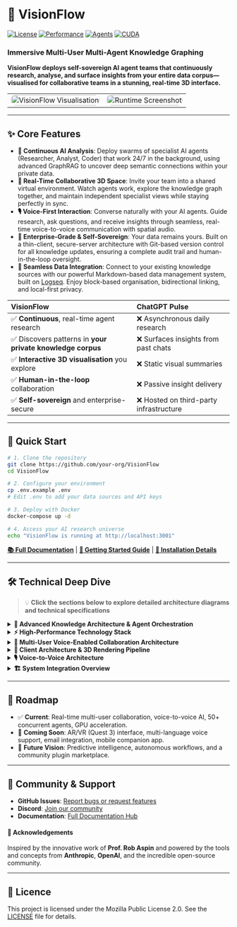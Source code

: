 # 🌌 VisionFlow

[![License](https://img.shields.io/badge/License-Mozilla%202.0-blue.svg)](LICENSE)
[![Performance](https://img.shields.io/badge/Performance-60FPS%20@%20100k%20nodes-red.svg)](docs/)
[![Agents](https://img.shields.io/badge/AI%20Agents-50%2B%20Concurrent-orange.svg)](docs/)
[![CUDA](https://img.shields.io/badge/CUDA-40%20Kernels-green.svg)](docs/)

### **Immersive Multi-User Multi-Agent Knowledge Graphing**
**VisionFlow deploys self-sovereign AI agent teams that continuously research, analyse, and surface insights from your entire data corpus—visualised for collaborative teams in a stunning, real-time 3D interface.**



<div align="center">
  <table>
    <tr>
      <td><img src="./visionflow.gif" alt="VisionFlow Visualisation" style="width:100%; border-radius:10px;"></td>
      <td><img src="./jarvisSept.gif" alt="Runtime Screenshot" style="width:100%; border-radius:10px;"></td>
    </tr>
  </table>
</div>

---

## ✨ Core Features

*   **🧠 Continuous AI Analysis**: Deploy swarms of specialist AI agents (Researcher, Analyst, Coder) that work 24/7 in the background, using advanced GraphRAG to uncover deep semantic connections within your private data.
*   **🤝 Real-Time Collaborative 3D Space**: Invite your team into a shared virtual environment. Watch agents work, explore the knowledge graph together, and maintain independent specialist views while staying perfectly in sync.
*   **🎙️ Voice-First Interaction**: Converse naturally with your AI agents. Guide research, ask questions, and receive insights through seamless, real-time voice-to-voice communication with spatial audio.
*   **🔐 Enterprise-Grade & Self-Sovereign**: Your data remains yours. Built on a thin-client, secure-server architecture with Git-based version control for all knowledge updates, ensuring a complete audit trail and human-in-the-loop oversight.
*   **🔌 Seamless Data Integration**: Connect to your existing knowledge sources with our powerful Markdown-based data management system, built on [Logseq](https://logseq.com/). Enjoy block-based organisation, bidirectional linking, and local-first privacy.

| VisionFlow | ChatGPT Pulse |
| :--- | :--- |
| ✅ **Continuous**, real-time agent research | ❌ Asynchronous daily research |
| ✅ Discovers patterns in **your private knowledge corpus** | ❌ Surfaces insights from past chats |
| ✅ **Interactive 3D visualisation** you explore | ❌ Static visual summaries |
| ✅ **Human-in-the-loop** collaboration | ❌ Passive insight delivery |
| ✅ **Self-sovereign** and enterprise-secure | ❌ Hosted on third-party infrastructure |

---

## 🚀 Quick Start

```bash
# 1. Clone the repository
git clone https://github.com/your-org/VisionFlow
cd VisionFlow

# 2. Configure your environment
cp .env.example .env
# Edit .env to add your data sources and API keys

# 3. Deploy with Docker
docker-compose up -d

# 4. Access your AI research universe
echo "VisionFlow is running at http://localhost:3001"
```

**[📚 Full Documentation](docs/)** | **[🎯 Getting Started Guide](docs/getting-started/02-quick-start.md)** | **[🔧 Installation Details](docs/getting-started/01-installation.md)**

---

## 🛠️ Technical Deep Dive

> 💡 **Click the sections below to explore detailed architecture diagrams and technical specifications**

<details>
<summary><strong>🧠 Advanced Knowledge Architecture & Agent Orchestration</strong></summary>

### Advanced Knowledge Graph Architecture

```mermaid
graph TB
    subgraph "Transitional Architecture - Bridge Pattern"
        TransitionalSupervisor["TransitionalGraphSupervisor<br/>Bridge Pattern Wrapper"]
        GraphActor["GraphServiceActor<br/>35,193 lines - Being Refactored"]

        subgraph "Extracted Actor Services"
            GraphStateActor["GraphStateActor<br/>State Management"]
            PhysicsOrchestrator["PhysicsOrchestratorActor<br/>GPU Physics"]
            SemanticProcessor["SemanticProcessorActor<br/>AI Analysis"]
            ClientCoordinator["ClientCoordinatorActor<br/>WebSocket Management"]
        end

        TransitionalSupervisor -->|Manages| GraphActor
        TransitionalSupervisor -->|Supervises| GraphStateActor
        TransitionalSupervisor -->|Orchestrates| PhysicsOrchestrator
        TransitionalSupervisor -->|Coordinates| SemanticProcessor
        TransitionalSupervisor -->|Routes| ClientCoordinator
    end

    style TransitionalSupervisor fill:#ff9800
    style GraphActor fill:#ffd54f
```

- **Microsoft GraphRAG Integration**: We build hierarchical knowledge structures with subject-object-predicate relationships, capturing deep semantic meaning beyond simple vector similarity.
- **Leiden Clustering Algorithm**: Automatically organises your knowledge into well-connected communities, revealing hidden relationships and structuring information from high-level domains down to specific details.
- **Cutting-Edge Shortest Path Analysis**: Utilises [new research](https://arxiv.org/abs/2504.17033) for multi-hop reasoning, enabling you to connect distant concepts and trace the flow of information.

### Intelligent Agent Orchestration
VisionFlow deploys specialised AI agents that work continuously in the background:
- **Researcher Agents**: Deep-dive into topics using GraphRAG's local search.
- **Analyst Agents**: Identify patterns and correlations using clustering algorithms.
- **Coder Agents**: Parse and understand codebases, documentation, and dependencies.
- **Planner & Reviewer Agents**: Coordinate research strategies and validate findings.

### Living Knowledge Graph with Git Integration
- Your data evolves in real-time as agents discover relationships.
- All changes are submitted as **merge requests** for human oversight, tracked with a complete Git version history.
- **Time Travel**: Visually rewind and fast-forward through the history of your data in the immersive graph.

</details>

<details>
<summary><strong>⚡ High-Performance Technology Stack</strong></summary>

### GPU Computation Layer

```mermaid
graph LR
    subgraph "GPU Computation Layer - 40 Production CUDA Kernels"
        subgraph "visionflow_unified.cu (28 kernels)"
            Physics[Force-Directed Layout<br/>Spring-Mass Physics]
            Clustering1[K-means++ Clustering<br/>Spectral Analysis]
            Anomaly1[Local Outlier Factor<br/>Statistical Z-score]
        end

        subgraph "gpu_clustering_kernels.cu (8 kernels)"
            Louvain[Louvain Modularity<br/>Community Detection]
            LabelProp[Label Propagation<br/>Graph Partitioning]
        end

        subgraph "Specialised Kernels (4)"
            Stability[Stability Gates<br/>2 kernels]
            SSSP[Shortest Path<br/>2 kernels]
        end
    end

    style Physics fill:#4caf50
    style Clustering1 fill:#2196f3
    style Anomaly1 fill:#ff5722
```

### Binary Protocol Architecture

```mermaid
graph TD
    subgraph "34-Byte Wire Protocol (Actual Implementation)"
        WireFormat["Wire Packet Structure<br/>34 bytes total"]

        subgraph "Packet Layout"
            NodeID["node_id: u16 (2 bytes)"]
            Position["position: [f32; 3] (12 bytes)"]
            Velocity["velocity: [f32; 3] (12 bytes)"]
            Distance["sssp_distance: f32 (4 bytes)"]
            Parent["sssp_parent: i32 (4 bytes)"]
        end

        WireFormat --> NodeID
        WireFormat --> Position
        WireFormat --> Velocity
        WireFormat --> Distance
        WireFormat --> Parent
    end

    Comparison["JSON: 680 bytes → Binary: 34 bytes<br/>95% reduction"]

    style WireFormat fill:#673ab7
    style Comparison fill:#4caf50
```

| Layer | Component | Specification | Performance |
| :--- | :--- | :--- | :--- |
| **GPU Acceleration** | 40 CUDA Kernels | Physics, clustering, pathfinding | 100x CPU speedup |
| **Networking** | Binary WebSocket | 34-byte custom protocol | <10ms latency, 95% bandwidth saving |
| **Visualisation** | React Three Fiber | WebGL 3D Rendering Pipeline | 60 FPS @ 100k+ nodes |
| **Backend** | Rust + Actix | Supervised actor system | 1,000+ requests/min |
| **AI Orchestration**| MCP Protocol | ClaudeFlowActor & Agent Swarms | 50+ concurrent agents |

</details>

<details>
<summary><strong>👥 Multi-User Voice-Enabled Collaboration Architecture</strong></summary>

```mermaid
graph TB
    subgraph "Immersive Voice-Enabled Collaboration"
        subgraph "Human Experts with Independent Views"
            Expert1[Research Lead<br/>🎙️ Voice + Custom View]
            Expert2[Data Scientist<br/>🎙️ Voice + Analytics View]
            Expert3[Developer<br/>🎙️ Voice + Code View]
        end

        subgraph "Voice-Responsive AI Swarms"
            ResearchSwarm[Research Agents<br/>🔊 Voice Response]
            CoderSwarm[Coder Agents<br/>🔊 Code Narration]
            AnalystSwarm[Analyst Agents<br/>🔊 Data Insights]
        end

        subgraph "Shared Knowledge + Individual Lenses"
            KnowledgeGraph[Living Knowledge Graph<br/>Common Data Layer]

            subgraph "Personalised Views"
                View1[Research View<br/>Publications Focus]
                View2[Analytics View<br/>Metrics Focus]
                View3[Code View<br/>Architecture Focus]
            end

            HolographicVis[200x Holographic Sphere<br/>Synchronised Perspectives]
        end

        Expert1 <-->|🎙️ Voice Commands| ResearchSwarm
        Expert2 <-->|🎙️ Voice Queries| AnalystSwarm
        Expert3 <-->|🎙️ Voice Reviews| CoderSwarm

        KnowledgeGraph --> View1 & View2 & View3
        View1 --> Expert1
        View2 --> Expert2
        View3 --> Expert3
    end

    subgraph "Voice & Sync Infrastructure"
        VoiceSystem[Dual Voice System<br/>Legacy + Centralised]
        SpatialAudio[3D Spatial Audio<br/>Positioned Voices]
        WebSocketSync[Binary WebSocket<br/>34-byte packets]
        IndependentState[Per-User State<br/>Custom Settings]
    end

    VoiceSystem --> Expert1 & Expert2 & Expert3
    SpatialAudio --> HolographicVis
    WebSocketSync --> KnowledgeGraph

    style Expert1 fill:#4caf50
    style VoiceSystem fill:#ff5722
    style View1 fill:#e3f2fd
```

### Key Scenarios:
- **Voice-First Collaborative Research**: Teams guide agent swarms and discuss findings using natural voice commands in a shared 3D space with spatial audio.
- **Independent Specialist Views**: A data scientist can view statistical overlays while a developer sees code dependency graphs—both looking at the same core data, at the same time, without interrupting each other.
- **Team-Based Knowledge Discovery**: AI agents route findings to the most relevant human expert, who can then validate the insight and guide the next phase of research via merge request approval.
- **Collaborative Code Intelligence**: Use coder agents for live pair-programming sessions, architectural discussions, and automated knowledge capture from senior developers.

</details>

<details>
<summary><strong>🔬 Client Architecture & 3D Rendering Pipeline</strong></summary>

```mermaid
graph TB
    subgraph "React Three Fiber Visualisation Pipeline"
        subgraph "Core Rendering (60 FPS @ 100k nodes)"
            GraphCanvas["GraphCanvas.tsx<br/>R3F Main Canvas"]
            GraphManager["GraphManager<br/>Scene Orchestration"]
            HolographicDataSphere["HolographicDataSphere<br/>200x Scale Hologram System"]
        end

        subgraph "Binary WebSocket (34-byte protocol)"
            UnifiedApiClient["UnifiedApiClient<br/>31 References Across Codebase"]
            BinaryProtocol["Binary Protocol<br/>85% Bandwidth Reduction"]
            WebSocketService["WebSocket Service<br/><10ms Latency"]
        end

        subgraph "Multi-User Synchronisation"
            ClientCoordinator["ClientCoordinatorActor<br/>User Session Management"]
            PresenceSystem["Presence Tracking<br/>Real-time Locations"]
            CollaborationLayer["Collaboration Layer<br/>Shared State Sync"]
        end
    end

    style GraphCanvas fill:#e1f5fe
    style HolographicDataSphere fill:#fff3e0
    style CollaborationLayer fill:#c8e6c9
```

### Data Flow Architecture

```mermaid
sequenceDiagram
    participant Backend as Rust Backend
    participant WS as WebSocket Service
    participant Binary as Binary Protocol
    participant GraphData as Graph Data Manager
    participant Canvas as Graph Canvas
    participant Agents as Agent Visualisation

    Note over Backend,Agents: Real-time Position Updates

    Backend->>WS: Binary frame (34 bytes/node)
    WS->>Binary: Parse binary data
    Binary->>Binary: Validate node format
    Binary->>GraphData: Update positions

    par Graph Updates
        GraphData->>Canvas: Node positions
        and
        GraphData->>Agents: Agent positions
    end

    Canvas->>Canvas: Update Three.js scene
    Agents->>Agents: Update agent meshes

    Note over Backend,Agents: Agent Metadata via REST

    loop Every 10 seconds
        Agents->>Backend: GET /api/bots/data
        Backend-->>Agents: Agent metadata (JSON)
        Agents->>Agents: Update agent details
    end
```

</details>

<details>
<summary><strong>🎙️ Voice-to-Voice Architecture</strong></summary>

```mermaid
graph LR
    subgraph "Voice Input/Output Pipeline"
        subgraph "Human Voice Input"
            Mic[Microphone<br/>Voice Capture]
            STT[Speech-to-Text<br/>OpenAI Whisper]
            Intent[Intent Recognition<br/>Context Analysis]
        end

        subgraph "AI Voice Response"
            TTS[Text-to-Speech<br/>OpenAI/Kokoro]
            Spatial[3D Spatial Audio<br/>Positioned Output]
            Speaker[Voice Output<br/>Natural Response]
        end

        subgraph "Dual Voice System"
            Legacy[useVoiceInteraction<br/>196 lines - Active]
            Central[useVoiceInteractionCentralised<br/>856 lines - Available]
            Hooks[9 Specialised Hooks<br/>Domain-Specific]
        end
    end

    Mic --> STT --> Intent
    Intent --> Legacy & Central
    Legacy & Central --> TTS
    TTS --> Spatial --> Speaker

    style Mic fill:#4caf50
    style TTS fill:#2196f3
    style Central fill:#ff9800
```

### Voice Data Flow

```mermaid
sequenceDiagram
    participant User as User
    participant LegacyHook as useVoiceInteraction
    participant AudioService as Audio Input Service
    participant WS as WebSocket Service
    participant Backend as Rust Backend
    participant Whisper as Whisper STT
    participant Kokoro as Kokoro TTS

    User->>LegacyHook: Press voice button
    LegacyHook->>AudioService: Start recording
    AudioService->>AudioService: Capture audio stream
    AudioService->>WS: Send binary audio
    WS->>Backend: Forward audio data
    Backend->>Whisper: Process STT
    Whisper-->>Backend: Transcribed text
    Backend->>Backend: Process command
    Backend->>Kokoro: Generate TTS
    Kokoro-->>Backend: Audio response
    Backend->>WS: Send binary audio response
    WS->>LegacyHook: Audio response received
    LegacyHook-->>User: Voice feedback
```

</details>

<details>
<summary><strong>🏗️ System Integration Overview</strong></summary>

```mermaid
graph TB
    Client["Web Clients<br/>Unity/Browser"]
    
    subgraph "Actor System (Transitional Architecture)"
        TransitionalSupervisor["TransitionalGraphSupervisor<br/>Bridge Pattern"]
        GraphActor["GraphServiceActor<br/>Being Refactored"]
        GPUManager["GPUManagerActor"]
        ClientCoordinator["ClientCoordinatorActor"]
        ClaudeFlowActor["ClaudeFlowActor<br/>MCP Integration"]
    end
    
    subgraph "External Integrations"
        GitHub["GitHub API"]
        Docker["Docker Services<br/>multi-agent-container"]
        MCP["MCP Servers<br/>TCP :9500"]
        Speech["Speech Services"]
    end
    
    Client --> ClientCoordinator
    TransitionalSupervisor --> GraphActor
    ClaudeFlowActor --> MCP
    GPUManager --> GraphActor
    
    style TransitionalSupervisor fill:#ff9800
    style GPUManager fill:#4caf50
```

### Performance Metrics

| Component | Specification | Performance |
|-----------|--------------|-------------|
| **GPU Kernels** | 40 CUDA kernels | 100x CPU speedup |
| **Binary Protocol** | 34-byte packets | 95% bandwidth saving |
| **Actor System** | 20 Actix actors | 1000+ req/min |
| **WebSocket Latency** | Binary streaming | <10ms updates |
| **3D Rendering** | Three.js + WebGL | 60 FPS @ 100k nodes |
| **Agent Swarms** | MCP orchestration | 50+ concurrent agents |
| **Memory Efficiency** | Per-node overhead | 34 bytes only |
| **Hologram Scale** | HolographicDataSphere | 200x visual scale |

</details>

---

## 🔮 Roadmap

- ✅ **Current**: Real-time multi-user collaboration, voice-to-voice AI, 50+ concurrent agents, GPU acceleration.
- 🔄 **Coming Soon**: AR/VR (Quest 3) interface, multi-language voice support, email integration, mobile companion app.
- 🎯 **Future Vision**: Predictive intelligence, autonomous workflows, and a community plugin marketplace.

---

## 🤝 Community & Support

- **GitHub Issues**: [Report bugs or request features](https://github.com/your-org/VisionFlow/issues)
- **Discord**: [Join our community](https://discord.gg/ar-ai-kg)
- **Documentation**: [Full Documentation Hub](docs/)

#### 🙏 Acknowledgements
Inspired by the innovative work of **Prof. Rob Aspin** and powered by the tools and concepts from **Anthropic**, **OpenAI**, and the incredible open-source community.

---

## 📄 Licence

This project is licensed under the Mozilla Public License 2.0. See the [LICENSE](LICENSE) file for details.